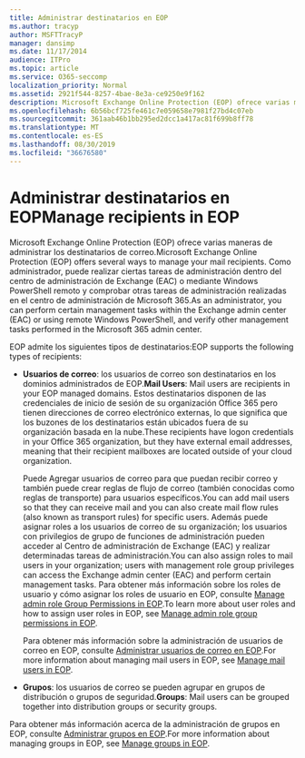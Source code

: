```yaml
---
title: Administrar destinatarios en EOP
ms.author: tracyp
author: MSFTTracyP
manager: dansimp
ms.date: 11/17/2014
audience: ITPro
ms.topic: article
ms.service: O365-seccomp
localization_priority: Normal
ms.assetid: 2921f544-8257-4bae-8e3a-ce9250e9f162
description: Microsoft Exchange Online Protection (EOP) ofrece varias maneras de administrar los destinatarios de correo. Como administrador, puede realizar ciertas tareas de administración dentro del centro de administración de Exchange (EAC) o mediante Windows PowerShell remoto y comprobar otras tareas de administración realizadas en el centro de administración de Microsoft 365.
ms.openlocfilehash: 6b56bcf725fe461c7e059658e7981f27bd4c07eb
ms.sourcegitcommit: 361aab46b1bb295ed2dcc1a417ac81f699b8ff78
ms.translationtype: MT
ms.contentlocale: es-ES
ms.lasthandoff: 08/30/2019
ms.locfileid: "36676580"
---
```

# <a name="manage-recipients-in-eop"></a><span data-ttu-id="91206-104">Administrar destinatarios en EOP</span><span class="sxs-lookup"><span data-stu-id="91206-104">Manage recipients in EOP</span></span>

<span data-ttu-id="91206-105">Microsoft Exchange Online Protection (EOP) ofrece varias maneras de administrar los destinatarios de correo.</span><span class="sxs-lookup"><span data-stu-id="91206-105">Microsoft Exchange Online Protection (EOP) offers several ways to manage your mail recipients.</span></span> <span data-ttu-id="91206-106">Como administrador, puede realizar ciertas tareas de administración dentro del centro de administración de Exchange (EAC) o mediante Windows PowerShell remoto y comprobar otras tareas de administración realizadas en el centro de administración de Microsoft 365.</span><span class="sxs-lookup"><span data-stu-id="91206-106">As an administrator, you can perform certain management tasks within the Exchange admin center (EAC) or using remote Windows PowerShell, and verify other management tasks performed in the Microsoft 365 admin center.</span></span>
  
<span data-ttu-id="91206-107">EOP admite los siguientes tipos de destinatarios:</span><span class="sxs-lookup"><span data-stu-id="91206-107">EOP supports the following types of recipients:</span></span>
  
- <span data-ttu-id="91206-108">**Usuarios de correo**: los usuarios de correo son destinatarios en los dominios administrados de EOP.</span><span class="sxs-lookup"><span data-stu-id="91206-108">**Mail Users**: Mail users are recipients in your EOP managed domains.</span></span> <span data-ttu-id="91206-109">Estos destinatarios disponen de las credenciales de inicio de sesión de su organización Office 365 pero tienen direcciones de correo electrónico externas, lo que significa que los buzones de los destinatarios están ubicados fuera de su organización basada en la nube.</span><span class="sxs-lookup"><span data-stu-id="91206-109">These recipients have logon credentials in your Office 365 organization, but they have external email addresses, meaning that their recipient mailboxes are located outside of your cloud organization.</span></span>

  <span data-ttu-id="91206-110">Puede Agregar usuarios de correo para que puedan recibir correo y también puede crear reglas de flujo de correo (también conocidas como reglas de transporte) para usuarios específicos.</span><span class="sxs-lookup"><span data-stu-id="91206-110">You can add mail users so that they can receive mail and you can also create mail flow rules (also known as transport rules) for specific users.</span></span> <span data-ttu-id="91206-111">Además puede asignar roles a los usuarios de correo de su organización; los usuarios con privilegios de grupo de funciones de administración pueden acceder al Centro de administración de Exchange (EAC) y realizar determinadas tareas de administración.</span><span class="sxs-lookup"><span data-stu-id="91206-111">You can also assign roles to mail users in your organization; users with management role group privileges can access the Exchange admin center (EAC) and perform certain management tasks.</span></span> <span data-ttu-id="91206-112">Para obtener más información sobre los roles de usuario y cómo asignar los roles de usuario en EOP, consulte [Manage admin role Group Permissions in EOP](manage-admin-role-group-permissions-in-eop.md).</span><span class="sxs-lookup"><span data-stu-id="91206-112">To learn more about user roles and how to assign user roles in EOP, see [Manage admin role group permissions in EOP](manage-admin-role-group-permissions-in-eop.md).</span></span>

  <span data-ttu-id="91206-113">Para obtener más información sobre la administración de usuarios de correo en EOP, consulte [Administrar usuarios de correo en EOP](manage-mail-users-in-eop.md).</span><span class="sxs-lookup"><span data-stu-id="91206-113">For more information about managing mail users in EOP, see [Manage mail users in EOP](manage-mail-users-in-eop.md).</span></span>

- <span data-ttu-id="91206-114">**Grupos**: los usuarios de correo se pueden agrupar en grupos de distribución o grupos de seguridad.</span><span class="sxs-lookup"><span data-stu-id="91206-114">**Groups**: Mail users can be grouped together into distribution groups or security groups.</span></span>

<span data-ttu-id="91206-115">Para obtener más información acerca de la administración de grupos en EOP, consulte [Administrar grupos en EOP](manage-groups-in-eop.md).</span><span class="sxs-lookup"><span data-stu-id="91206-115">For more information about managing groups in EOP, see [Manage groups in EOP](manage-groups-in-eop.md).</span></span>
